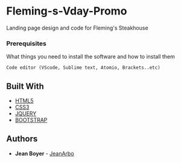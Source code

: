 # Fleming-s-Vday-Promo
Landing page design and code for Fleming's Steakhouse

### Prerequisites

What things you need to install the software and how to install them

```
Code editor (VScode, Sublime text, Atomio, Brackets..etc)
```

## Built With

* [HTML5](https://www.w3schools.com/html/html5_intro.asp)
* [CSS3](https://www.w3schools.com/css/)
* [JQUERY](https://jquery.com/)
* [BOOTSTRAP](https://getbootstrap.com/)

## Authors

* **Jean Boyer** - [JeanArbo](http://jeanarbo.com/)
